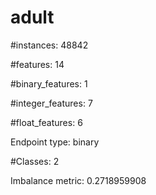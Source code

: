 # adult

#instances: 48842

#features: 14

  #binary_features: 1

  #integer_features: 7

  #float_features: 6

Endpoint type: binary

#Classes: 2

Imbalance metric: 0.2718959908

